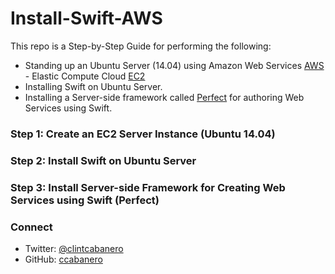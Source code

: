 # Install-Swift-AWS
This repo is a Step-by-Step Guide for performing the following:
* Standing up an Ubuntu Server (14.04) using Amazon Web Services [AWS](https://aws.amazon.com/) - Elastic Compute Cloud [EC2](https://aws.amazon.com/ec2/?nc2=h_l3_c)
* Installing Swift on Ubuntu Server. 
* Installing a Server-side framework called [Perfect](http://perfect.org/) for authoring Web Services using Swift.

### Step 1: Create an EC2 Server Instance (Ubuntu 14.04)

### Step 2: Install Swift on Ubuntu Server

### Step 3: Install Server-side Framework for Creating Web Services using Swift (Perfect)


### Connect
* Twitter: [@clintcabanero](http://twitter.com/clintcabanero)
* GitHub: [ccabanero](http:///github.com/ccabanero)
